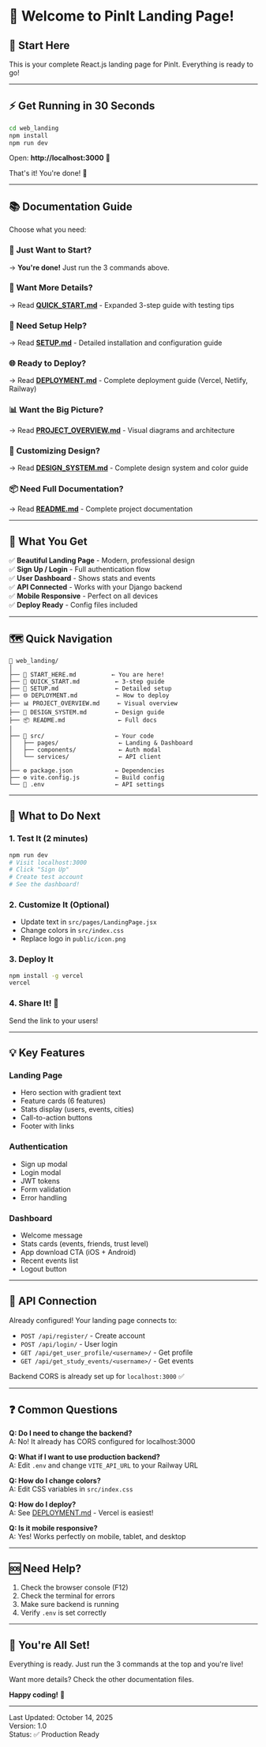 # 👋 Welcome to PinIt Landing Page!

## 🎯 Start Here

This is your complete React.js landing page for PinIt. Everything is ready to go!

---

## ⚡ Get Running in 30 Seconds

```bash
cd web_landing
npm install
npm run dev
```

Open: **http://localhost:3000** 🚀

That's it! You're done! 🎉

---

## 📚 Documentation Guide

Choose what you need:

### 🚀 Just Want to Start?
→ **You're done!** Just run the 3 commands above.

### 📖 Want More Details?
→ Read **[QUICK_START.md](QUICK_START.md)** - Expanded 3-step guide with testing tips

### 🔧 Need Setup Help?
→ Read **[SETUP.md](SETUP.md)** - Detailed installation and configuration guide

### 🌐 Ready to Deploy?
→ Read **[DEPLOYMENT.md](DEPLOYMENT.md)** - Complete deployment guide (Vercel, Netlify, Railway)

### 📊 Want the Big Picture?
→ Read **[PROJECT_OVERVIEW.md](PROJECT_OVERVIEW.md)** - Visual diagrams and architecture

### 🎨 Customizing Design?
→ Read **[DESIGN_SYSTEM.md](DESIGN_SYSTEM.md)** - Complete design system and color guide

### 📦 Need Full Documentation?
→ Read **[README.md](README.md)** - Complete project documentation

---

## 🎁 What You Get

✅ **Beautiful Landing Page** - Modern, professional design  
✅ **Sign Up / Login** - Full authentication flow  
✅ **User Dashboard** - Shows stats and events  
✅ **API Connected** - Works with your Django backend  
✅ **Mobile Responsive** - Perfect on all devices  
✅ **Deploy Ready** - Config files included  

---

## 🗺️ Quick Navigation

```
📁 web_landing/
│
├── 🎯 START_HERE.md          ← You are here!
├── 🚀 QUICK_START.md          ← 3-step guide
├── 🔧 SETUP.md                ← Detailed setup
├── 🌐 DEPLOYMENT.md           ← How to deploy
├── 📊 PROJECT_OVERVIEW.md     ← Visual overview
├── 🎨 DESIGN_SYSTEM.md        ← Design guide
├── 📦 README.md               ← Full docs
│
├── 📂 src/                    ← Your code
│   ├── pages/                 ← Landing & Dashboard
│   ├── components/            ← Auth modal
│   └── services/              ← API client
│
├── ⚙️ package.json            ← Dependencies
├── ⚙️ vite.config.js          ← Build config
└── 🎨 .env                    ← API settings
```

---

## 🎯 What to Do Next

### 1. Test It (2 minutes)
```bash
npm run dev
# Visit localhost:3000
# Click "Sign Up"
# Create test account
# See the dashboard!
```

### 2. Customize It (Optional)
- Update text in `src/pages/LandingPage.jsx`
- Change colors in `src/index.css`
- Replace logo in `public/icon.png`

### 3. Deploy It
```bash
npm install -g vercel
vercel
```

### 4. Share It! 🎊
Send the link to your users!

---

## 💡 Key Features

### Landing Page
- Hero section with gradient text
- Feature cards (6 features)
- Stats display (users, events, cities)
- Call-to-action buttons
- Footer with links

### Authentication
- Sign up modal
- Login modal
- JWT tokens
- Form validation
- Error handling

### Dashboard
- Welcome message
- Stats cards (events, friends, trust level)
- App download CTA (iOS + Android)
- Recent events list
- Logout button

---

## 🔗 API Connection

Already configured! Your landing page connects to:
- `POST /api/register/` - Create account
- `POST /api/login/` - User login
- `GET /api/get_user_profile/<username>/` - Get profile
- `GET /api/get_study_events/<username>/` - Get events

Backend CORS is already set up for `localhost:3000` ✅

---

## ❓ Common Questions

**Q: Do I need to change the backend?**  
A: No! It already has CORS configured for localhost:3000

**Q: What if I want to use production backend?**  
A: Edit `.env` and change `VITE_API_URL` to your Railway URL

**Q: How do I change colors?**  
A: Edit CSS variables in `src/index.css`

**Q: How do I deploy?**  
A: See [DEPLOYMENT.md](DEPLOYMENT.md) - Vercel is easiest!

**Q: Is it mobile responsive?**  
A: Yes! Works perfectly on mobile, tablet, and desktop

---

## 🆘 Need Help?

1. Check the browser console (F12)
2. Check the terminal for errors
3. Make sure backend is running
4. Verify `.env` is set correctly

---

## 🎉 You're All Set!

Everything is ready. Just run the 3 commands at the top and you're live!

Want more details? Check the other documentation files.

**Happy coding!** 🚀

---

Last Updated: October 14, 2025  
Version: 1.0  
Status: ✅ Production Ready



